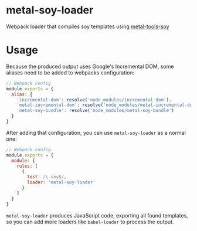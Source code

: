# metal-soy-loader

Webpack loader that compiles soy templates using [metal-tools-soy](//github.com/metal/metal-tools-soy)

# Usage

Because the produced output uses Google's Incremental DOM, some aliases need to be added to
webpacks configuration:

```js
// Webpack config
module.exports = {
  alias: {
    'incremental-dom': resolve('node_modules/incremental-dom'),
    'metal-incremental-dom': resolve('node_modules/metal-incremental-dom'),
    'metal-soy-bundle': resolve('node_modules/metal-soy-bundle')
  }
}
```

After adding that configuration, you can use `metal-soy-loader` as a normal one:

```js
// Webpack config
module.exports = {
  module: {
    rules: [
      {
        test: /\.soy$/,
        loader: 'metal-soy-loader'
      }
    ]
  }
}
```

`metal-soy-loader` produces JavaScript code, exporting all found templates, so you
can add more loaders like `babel-loader` to process the output.
